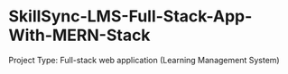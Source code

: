 # SkillSync-LMS-Full-Stack-App-With-MERN-Stack
Project Type: Full-stack web application (Learning Management System)
